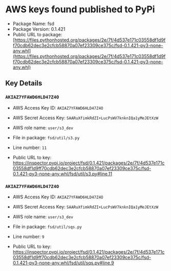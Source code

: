 # AWS keys found published to PyPi

* Package Name: fsd
* Package Version: 0.1.421
* Public URL to package: [https://files.pythonhosted.org/packages/2e/7f/4d537e171c03558df1d9ff70cdb62dec3e2cfcb58870a07ef23309ce375c/fsd-0.1.421-py3-none-any.whl](https://files.pythonhosted.org/packages/2e/7f/4d537e171c03558df1d9ff70cdb62dec3e2cfcb58870a07ef23309ce375c/fsd-0.1.421-py3-none-any.whl)

## Key Details

### `AKIAZ7YFAWD6HLD47Z4O`

* AWS Access Key ID: `AKIAZ7YFAWD6HLD47Z4O`
* AWS Secret Access Key: `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` 
* AWS role name: `user/s3_dev`
* File in package: `fsd/util/s3.py`
* Line number: `11`

* Public URL to key: https://inspector.pypi.io/project/fsd/0.1.421/packages/2e/7f/4d537e171c03558df1d9ff70cdb62dec3e2cfcb58870a07ef23309ce375c/fsd-0.1.421-py3-none-any.whl/fsd/util/s3.py#line.11



### `AKIAZ7YFAWD6HLD47Z4O`

* AWS Access Key ID: `AKIAZ7YFAWD6HLD47Z4O`
* AWS Secret Access Key: `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` 
* AWS role name: `user/s3_dev`
* File in package: `fsd/util/sqs.py`
* Line number: `9`

* Public URL to key: https://inspector.pypi.io/project/fsd/0.1.421/packages/2e/7f/4d537e171c03558df1d9ff70cdb62dec3e2cfcb58870a07ef23309ce375c/fsd-0.1.421-py3-none-any.whl/fsd/util/sqs.py#line.9


